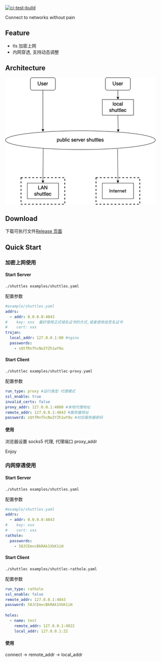 [![ci-test-build](https://github.com/cyejing/shuttle/actions/workflows/ci-test-build.yml/badge.svg)](https://github.com/cyejing/shuttle/actions/workflows/ci-test-build.yml)

Connect to networks without pain

## Feature

- tls 加密上网
- 内网穿透, 支持动态调整

## Architecture

![architecture](/doc/pic/architecture.png)

## Download

下载可执行文件[Release 页面](https://github.com/cyejing/shuttle/releases)

## Quick Start

### 加密上网使用

#### Start Server

`./shuttles examples/shuttles.yaml`

配置参数

```yaml
#example/shuttles.yaml
addrs:
  - addr: 0.0.0.0:4843
#    key: xxx  最好使用正式域名证书的方式,或者使用自签名证书
#    cert: xxx
trojan:
  local_addr: 127.0.0.1:80 #nginx
  passwords:
    - sQtfRnfhcNoZYZh1wY9u
```

#### Start Client

`./shuttlec examples/shuttlec-proxy.yaml`

配置参数

```yaml
run_type: proxy #运行类型 代理模式
ssl_enable: true
invalid_certs: false
proxy_addr: 127.0.0.1:4080 #本地代理地址
remote_addr: 127.0.0.1:4843 #服务器地址
password: sQtfRnfhcNoZYZh1wY9u #对应服务器密码
```

#### 使用

浏览器设置 socks5 代理, 代理端口 proxy_addr

Enjoy

### 内网穿透使用

#### Start Server

`./shuttles examples/shuttles.yaml`

配置参数

```yaml
#example/shuttles.yaml
addrs:
  - addr: 0.0.0.0:4843
#    key: xxx
#    cert: xxx
rathole:
  passwords:
    - 58JCEmvcBkRAk1XkK1iH
```

#### Start Client

`./shuttlec examples/shuttlec-rathole.yaml`

配置参数

```yaml
run_type: rathole
ssl_enable: false
remote_addr: 127.0.0.1:4843
password: 58JCEmvcBkRAk1XkK1iH

holes:
  - name: test
    remote_addr: 127.0.0.1:4022
    local_addr: 127.0.0.1:22
```

#### 使用

connect -> remote_addr -> local_addr
